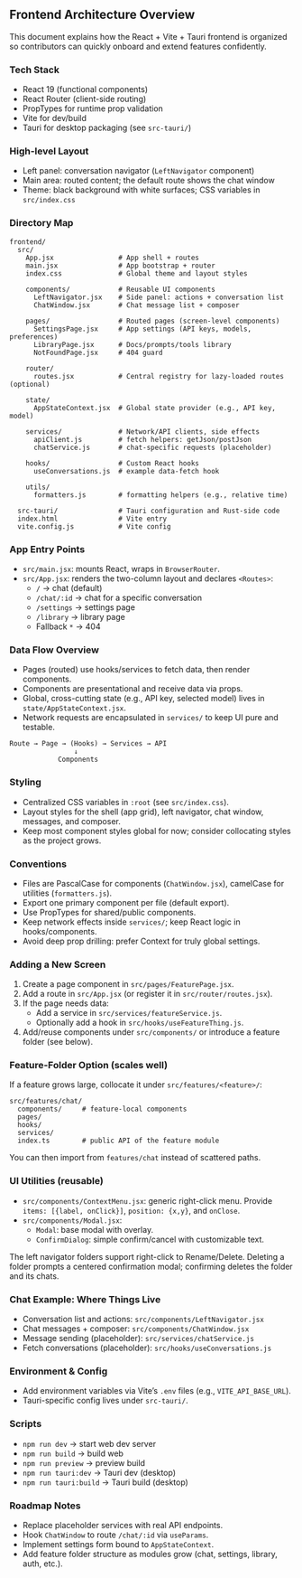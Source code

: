 ## Frontend Architecture Overview

This document explains how the React + Vite + Tauri frontend is organized so contributors can quickly onboard and extend features confidently.

### Tech Stack
- React 19 (functional components)
- React Router (client-side routing)
- PropTypes for runtime prop validation
- Vite for dev/build
- Tauri for desktop packaging (see `src-tauri/`)

### High-level Layout
- Left panel: conversation navigator (`LeftNavigator` component)
- Main area: routed content; the default route shows the chat window
- Theme: black background with white surfaces; CSS variables in `src/index.css`

### Directory Map

```
frontend/
  src/
    App.jsx                # App shell + routes
    main.jsx               # App bootstrap + router
    index.css              # Global theme and layout styles

    components/            # Reusable UI components
      LeftNavigator.jsx    # Side panel: actions + conversation list
      ChatWindow.jsx       # Chat message list + composer

    pages/                 # Routed pages (screen-level components)
      SettingsPage.jsx     # App settings (API keys, models, preferences)
      LibraryPage.jsx      # Docs/prompts/tools library
      NotFoundPage.jsx     # 404 guard

    router/
      routes.jsx           # Central registry for lazy-loaded routes (optional)

    state/
      AppStateContext.jsx  # Global state provider (e.g., API key, model)

    services/              # Network/API clients, side effects
      apiClient.js         # fetch helpers: getJson/postJson
      chatService.js       # chat-specific requests (placeholder)

    hooks/                 # Custom React hooks
      useConversations.js  # example data-fetch hook

    utils/
      formatters.js        # formatting helpers (e.g., relative time)

  src-tauri/               # Tauri configuration and Rust-side code
  index.html               # Vite entry
  vite.config.js           # Vite config
```

### App Entry Points
- `src/main.jsx`: mounts React, wraps in `BrowserRouter`.
- `src/App.jsx`: renders the two-column layout and declares `<Routes>`:
  - `/` → chat (default)
  - `/chat/:id` → chat for a specific conversation
  - `/settings` → settings page
  - `/library` → library page
  - Fallback `*` → 404

### Data Flow Overview
- Pages (routed) use hooks/services to fetch data, then render components.
- Components are presentational and receive data via props.
- Global, cross-cutting state (e.g., API key, selected model) lives in `state/AppStateContext.jsx`.
- Network requests are encapsulated in `services/` to keep UI pure and testable.

```
Route → Page → (Hooks) → Services → API
                ↓
            Components
```

### Styling
- Centralized CSS variables in `:root` (see `src/index.css`).
- Layout styles for the shell (app grid), left navigator, chat window, messages, and composer.
- Keep most component styles global for now; consider collocating styles as the project grows.

### Conventions
- Files are PascalCase for components (`ChatWindow.jsx`), camelCase for utilities (`formatters.js`).
- Export one primary component per file (default export).
- Use PropTypes for shared/public components.
- Keep network effects inside `services/`; keep React logic in hooks/components.
- Avoid deep prop drilling: prefer Context for truly global settings.

### Adding a New Screen
1. Create a page component in `src/pages/FeaturePage.jsx`.
2. Add a route in `src/App.jsx` (or register it in `src/router/routes.jsx`).
3. If the page needs data:
   - Add a service in `src/services/featureService.js`.
   - Optionally add a hook in `src/hooks/useFeatureThing.js`.
4. Add/reuse components under `src/components/` or introduce a feature folder (see below).

### Feature-Folder Option (scales well)
If a feature grows large, collocate it under `src/features/<feature>/`:

```
src/features/chat/
  components/     # feature-local components
  pages/
  hooks/
  services/
  index.ts        # public API of the feature module
```

You can then import from `features/chat` instead of scattered paths.

### UI Utilities (reusable)
- `src/components/ContextMenu.jsx`: generic right-click menu. Provide `items: [{label, onClick}]`, `position: {x,y}`, and `onClose`.
- `src/components/Modal.jsx`:
  - `Modal`: base modal with overlay.
  - `ConfirmDialog`: simple confirm/cancel with customizable text.

The left navigator folders support right-click to Rename/Delete. Deleting a folder prompts a centered confirmation modal; confirming deletes the folder and its chats.

### Chat Example: Where Things Live
- Conversation list and actions: `src/components/LeftNavigator.jsx`
- Chat messages + composer: `src/components/ChatWindow.jsx`
- Message sending (placeholder): `src/services/chatService.js`
- Fetch conversations (placeholder): `src/hooks/useConversations.js`

### Environment & Config
- Add environment variables via Vite’s `.env` files (e.g., `VITE_API_BASE_URL`).
- Tauri-specific config lives under `src-tauri/`.

### Scripts
- `npm run dev` → start web dev server
- `npm run build` → build web
- `npm run preview` → preview build
- `npm run tauri:dev` → Tauri dev (desktop)
- `npm run tauri:build` → Tauri build (desktop)

### Roadmap Notes
- Replace placeholder services with real API endpoints.
- Hook `ChatWindow` to route `/chat/:id` via `useParams`.
- Implement settings form bound to `AppStateContext`.
- Add feature folder structure as modules grow (chat, settings, library, auth, etc.).


